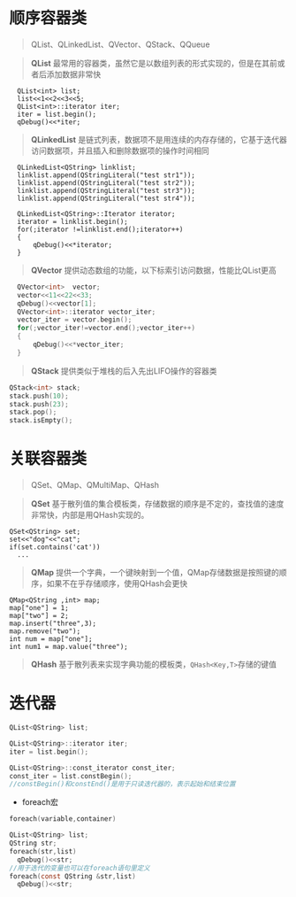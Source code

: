 # 顺序容器类
>QList、QLinkedList、QVector、QStack、QQueue

>**QList**
最常用的容器类，虽然它是以数组列表的形式实现的，但是在其前或者后添加数据非常快
```
  QList<int> list;
  list<<1<<2<<3<<5;
  QList<int>::iterator iter;
  iter = list.begin();
  qDebug()<<*iter;
```
>**QLinkedList**
是链式列表，数据项不是用连续的内存存储的，它基于迭代器访问数据项，并且插入和删除数据项的操作时间相同
```
  QLinkedList<QString> linklist;
  linklist.append(QStringLiteral("test str1"));
  linklist.append(QStringLiteral("test str2"));
  linklist.append(QStringLiteral("test str3"));
  linklist.append(QStringLiteral("test str4"));

  QLinkedList<QString>::Iterator iterator;
  iterator = linklist.begin();
  for(;iterator !=linklist.end();iterator++)
  {
      qDebug()<<*iterator;
  }
```

>**QVector**
提供动态数组的功能，以下标索引访问数据，性能比QList更高
```C
  QVector<int>  vector;
  vector<<11<<22<<33;
  qDebug()<<vector[1];
  QVector<int>::iterator vector_iter;
  vector_iter = vector.begin();
  for(;vector_iter!=vector.end();vector_iter++)
  {
      qDebug()<<*vector_iter;
  }
```

>**QStack**
提供类似于堆栈的后入先出LIFO操作的容器类

```C
QStack<int> stack;
stack.push(10);
stack.push(23);
stack.pop();
stack.isEmpty();
```


# 关联容器类
>QSet、QMap、QMultiMap、QHash

>**QSet**
基于散列值的集合模板类，存储数据的顺序是不定的，查找值的速度非常快，内部是用QHash实现的。
```
QSet<QString> set;
set<<"dog"<<"cat";
if(set.contains('cat'))
  ...
```

>**QMap**
提供一个字典，一个键映射到一个值，QMap存储数据是按照键的顺序，如果不在乎存储顺序，使用QHash会更快
```
QMap<QString ,int> map;
map["one"] = 1;
map["two"] = 2;
map.insert("three",3);
map.remove("two");
int num = map["one"];
int num1 = map.value("three");
```
>**QHash**
基于散列表来实现字典功能的模板类，`QHash<Key,T>`存储的键值



# 迭代器
```C
QList<QString> list;

QList<QString>::iterator iter;
iter = list.begin();

QList<QString>::const_iterator const_iter;
const_iter = list.constBegin();
//constBegin()和constEnd()是用于只读迭代器的，表示起始和结束位置
```

- foreach宏
```C
foreach(variable,container)

QList<QString> list;
QString str;
foreach(str,list)
  qDebug()<<str;
//用于迭代的变量也可以在foreach语句里定义
foreach(const QString &str,list)
  qDebug()<<str;
```
